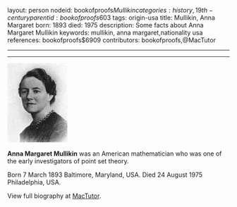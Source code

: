 layout: person
nodeid: bookofproofs$Mullikin
categories: history,19th-century
parentid: bookofproofs$603
tags: origin-usa
title: Mullikin, Anna Margaret
born: 1893
died: 1975
description: Some facts about Anna Margaret Mullikin
keywords: mullikin, anna margaret,nationality usa
references: bookofproofs$6909
contributors: bookofproofs,@MacTutor

---


---

![Mullikin.jpg](https://github.com/bookofproofs/bookofproofs.github.io/blob/main/_sources/_assets/images/portraits/Mullikin.jpg?raw=true)

**Anna Margaret Mullikin** was an American mathematician who was one of the early investigators of point set theory.

Born 7 March 1893 Baltimore, Maryland, USA. Died 24 August 1975 Philadelphia, USA.


View full biography at [MacTutor](https://mathshistory.st-andrews.ac.uk/Biographies/Mullikin/).